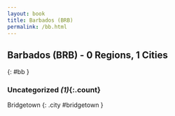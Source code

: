 ```yaml
---
layout: book
title: Barbados (BRB)
permalink: /bb.html
---
```


## Barbados (BRB) - 0 Regions, 1 Cities
{: #bb }





### Uncategorized _(1)_{:.count}


Bridgetown  {: .city #bridgetown } <br>


 
